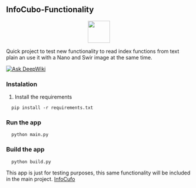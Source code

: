 ## InfoCubo-Functionality
<p align="center">
<img src="https://raw.githubusercontent.com/IsaacVega5/InfoCubo-Functionality/refs/heads/main/cube.ico" width="60" height="60">
</p>
Quick project to test new functionality to read index functions from text plain an use it with a Nano and Swir image at the same time. 

[![Ask DeepWiki](https://deepwiki.com/badge.svg)](https://deepwiki.com/IsaacVega5/InfoCubo-Functionality)

### Instalation
1. Install the requirements
```shell
  pip install -r requirements.txt
```
### Run the app
```shell
  python main.py
```

### Build the app
```shell
  python build.py
```

This app is just for testing purposes, this same functionality will be included in the main project. [InfoCufo](https://github.com/IsaacVega5/InfoCubo-Tauri)
